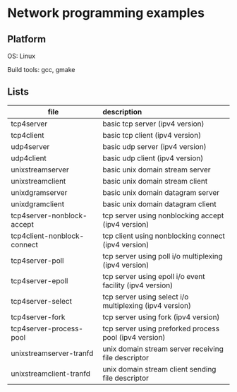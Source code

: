 # Network programming examples

## Platform

OS: Linux

Build tools: gcc, gmake

## Lists

| file | description |
|------|:------------|
|tcp4server |basic tcp server (ipv4 version) |
|tcp4client |basic tcp client (ipv4 version) |
|udp4server |basic udp server (ipv4 version) |
|udp4client |basic udp client (ipv4 version) |
|unixstreamserver |basic unix domain stream server |
|unixstreamclient |basic unix domain stream client |
|unixdgramserver |basic unix domain datagram server |
|unixdgramclient |basic unix domain datagram client |
|tcp4server-nonblock-accept |tcp server using nonblocking accept (ipv4 version) |
|tcp4client-nonblock-connect |tcp client using nonblocking connect (ipv4 version) |
|tcp4server-poll |tcp server using poll i/o multiplexing (ipv4 version) |
|tcp4server-epoll |tcp server using epoll i/o event facility (ipv4 version) |
|tcp4server-select |tcp server using select i/o multiplexing (ipv4 version) |
|tcp4server-fork |tcp server using fork (ipv4 version) |
|tcp4server-process-pool |tcp server using preforked process pool (ipv4 version) |
|unixstreamserver-tranfd |unix domain stream server receiving file descriptor |
|unixstreamclient-tranfd |unix domain stream client sending file descriptor |
